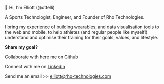 👋 Hi, I'm Elliott (@ottelli)

A Sports Technologist, Engineer, and Founder of Rho Technologies.

I bring my experience of building wearables, and data visualisation tools
to the web and mobile, to help athletes (and regular people like myself!)
understand and optimise their training for their goals, values, and lifestyle.

<b>Share my goal?</b> 

Collaborate with here me on Github

Connect with me on <a href="https://linkedin.com/in/elliott-cheesman">LinkedIn</a>

Send me an email >> elliott@rho-technologies.com
<!---
ottelli/ottelli is a ✨ special ✨ repository because its `README.md` (this file) appears on your GitHub profile.
You can click the Preview link to take a look at your changes.
--->
